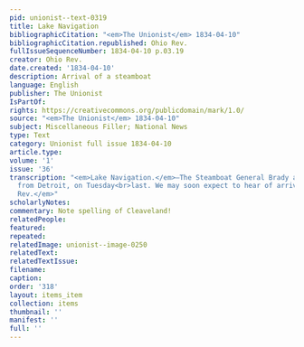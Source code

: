 ```yaml
---
pid: unionist--text-0319
title: Lake Navigation
bibliographicCitation: "<em>The Unionist</em> 1834-04-10"
bibliographicCitation.republished: Ohio Rev.
fullIssueSequenceNumber: 1834-04-10 p.03.19
creator: Ohio Rev.
date.created: '1834-04-10'
description: Arrival of a steamboat
language: English
publisher: The Unionist
IsPartOf: 
rights: https://creativecommons.org/publicdomain/mark/1.0/
source: "<em>The Unionist</em> 1834-04-10"
subject: Miscellaneous Filler; National News
type: Text
category: Unionist full issue 1834-04-10
article.type: 
volume: '1'
issue: '36'
transcription: "<em>Lake Navigation.</em>—The Steamboat General Brady arrived at Cleaveland,
  from Detroit, on Tuesday<br>last. We may soon expect to hear of arrivals at Buffalo.—<br><em>Ohio
  Rev.</em>"
scholarlyNotes: 
commentary: Note spelling of Cleaveland!
relatedPeople: 
featured: 
repeated: 
relatedImage: unionist--image-0250
relatedText: 
relatedTextIssue: 
filename: 
caption: 
order: '318'
layout: items_item
collection: items
thumbnail: ''
manifest: ''
full: ''
---
```

